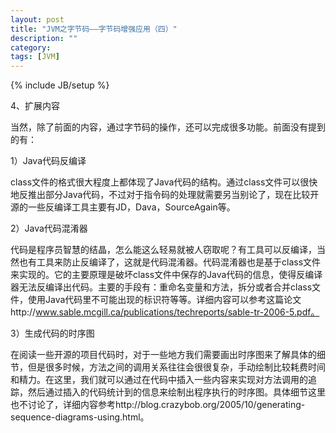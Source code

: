 ```yaml
---
layout: post
title: "JVM之字节码——字节码增强应用（四）"
description: ""
category: 
tags: [JVM]
---
```

{% include JB/setup %}

4、扩展内容

当然，除了前面的内容，通过字节码的操作，还可以完成很多功能。前面没有提到的有：

1）Java代码反编译

class文件的格式很大程度上都体现了Java代码的结构。通过class文件可以很快地反推出部分Java代码，不过对于指令码的处理就需要另当别论了，现在比较开源的一些反编译工具主要有JD，Dava，SourceAgain等。

2）Java代码混淆器

代码是程序员智慧的结晶，怎么能这么轻易就被人窃取呢？有工具可以反编译，当然也有工具来防止反编译了，这就是代码混淆器。代码混淆器也是基于class文件来实现的。它的主要原理是破坏class文件中保存的Java代码的信息，使得反编译器无法反编译出代码。主要的手段有：重命名变量和方法，拆分或者合并class文件，使用Java代码里不可能出现的标识符等等。详细内容可以参考这篇论文http://www.sable.mcgill.ca/publications/techreports/sable-tr-2006-5.pdf。

3）生成代码的时序图

在阅读一些开源的项目代码时，对于一些地方我们需要画出时序图来了解具体的细节，但是很多时候，方法之间的调用关系往往会很很复杂，手动绘制比较耗费时间和精力。在这里，我们就可以通过在代码中插入一些内容来实现对方法调用的追踪，然后通过插入的代码统计到的信息来绘制出程序执行的时序图。具体细节这里也不讨论了，详细内容参考http://blog.crazybob.org/2005/10/generating-sequence-diagrams-using.html。

